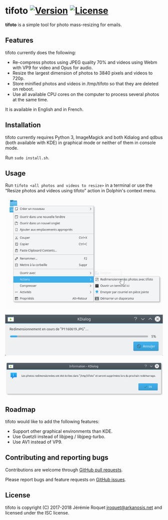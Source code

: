 # tifoto [![Version](https://img.shields.io/badge/version-v1.1.0-orange.svg)](https://semver.org/spec/v2.0.0.html) [![License](http://img.shields.io/badge/license-ISC-blue.svg)](/LICENSE)

**tifoto** is a simple tool for photo mass-resizing for emails.

## Features

tifoto currently does the following:
* Re-compress photos using JPEG quality 70% and videos using Webm with VP9 for video and Opus for audio.
* Resize the largest dimension of photos to 3840 pixels and videos to 720p.
* Store minified photos and videos in /tmp/tifoto so that they are deleted on reboot.
* Use all available CPU cores on the computer to process several photos at the same time.

It is available in English and in French.

## Installation

tifoto currently requires Python 3, ImageMagick and both Kdialog and qdbus (both available with KDE) in graphical mode or neither of them in console mode.

Run `sudo install.sh`.

## Usage

Run `tifoto <all photos and videos to resize>` in a terminal or use the “Resize photos and videos using tifoto” action in Dolphin's context menu.

![Dolphin menu preview](https://raw.githubusercontent.com/Arkanosis/tifoto/master/screenshots/menu.png)

![Progress dialog preview](https://raw.githubusercontent.com/Arkanosis/tifoto/master/screenshots/progress.png)

![Success dialog preview](https://raw.githubusercontent.com/Arkanosis/tifoto/master/screenshots/success.png)

## Roadmap

tifoto would like to add the following features:
* Support other graphical environments than KDE.
* Use Guetzli instead of libjpeg / libjpeg-turbo.
* Use AV1 instead of VP9.

## Contributing and reporting bugs

Contributions are welcome through [GitHub pull requests](https://github.com/Arkanosis/tifoto/pulls).

Please report bugs and feature requests on [GitHub issues](https://github.com/Arkanosis/tifoto/issues).

## License

tifoto is copyright (C) 2017-2018 Jérémie Roquet <jroquet@arkanosis.net> and licensed under the ISC license.
